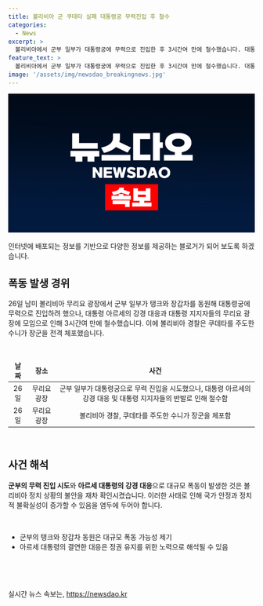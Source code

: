 ```yaml
---
title: 볼리비아 군 쿠데타 실패 대통령궁 무력진입 후 철수
categories:
  - News
excerpt: >
  볼리비아에서 군부 일부가 대통령궁에 무력으로 진입한 후 3시간여 만에 철수했습니다. 대통령은 긴급 연설을 통해 강력히 대응하고, 지지자들의 도움을 받아 군부는 회군했습니다. 이에 쿠데타 주도자가 장군을 체포하는 사태가 벌어졌습니다. MBC뉴스는 24시간 제보를 기다리고 있습니다. (150자)
feature_text: >
  볼리비아에서 군부 일부가 대통령궁에 무력으로 진입한 후 3시간여 만에 철수했습니다. 대통령은 긴급 연설을 통해 강력히 대응하고, 지지자들의 도움을 받아 군부는 회군했습니다. 이에 쿠데타 주도자가 장군을 체포하는 사태가 벌어졌습니다. MBC뉴스는 24시간 제보를 기다리고 있습니다. (150자)
image: '/assets/img/newsdao_breakingnews.jpg'
---
```


<p><img src="/assets/img/newsdao_breakingnews.jpg" alt="implanttips 속보" /></p>

<p>인터넷에 배포되는 정보를 기반으로 다양한 정보를 제공하는 블로거가 되어 보도록 하겠습니다. </p>

<h2 data-ke-size="size26">폭동 발생 경위</h2>

<p data-ke-size="size16">26일 남미 볼리비아 무리요 광장에서 군부 일부가 탱크와 장갑차를 동원해 대통령궁에 무력으로 진입하려 했으나, 대통령 아르세의 강경 대응과 대통령 지지자들의 무리요 광장에 모임으로 인해 3시간여 만에 철수했습니다. 이에 볼리비아 경찰은 쿠데타를 주도한 수니가 장군을 전격 체포했습니다.</p>

<p data-ke-size="size16">&nbsp;</p>

<table>
<thead>
<tr>
<td style="text-align: center; height: 17px;"><b>날짜</b></td>
<td style="text-align: center; height: 17px;"><b>장소</b></td>
<td style="text-align: center; height: 17px;"><b>사건</b></td>
</tr>
</thead>
<tbody>
<tr>
<td style="text-align: center; height: 17px;">26일</td>
<td style="text-align: center; height: 17px;">무리요 광장</td>
<td style="text-align: center; height: 17px;">군부 일부가 대통령궁으로 무력 진입을 시도했으나, 대통령 아르세의 강경 대응 및 대통령 지지자들의 반발로 인해 철수함</td>
</tr>
<tr>
<td style="text-align: center; height: 17px;">26일</td>
<td style="text-align: center; height: 17px;">무리요 광장</td>
<td style="text-align: center; height: 17px;">볼리비아 경찰, 쿠데타를 주도한 수니가 장군을 체포함</td>
</tr>
</tbody>
</table>

<p data-ke-size="size16">&nbsp;</p>

<h2 data-ke-size="size26">사건 해석</h2>

<p data-ke-size="size16"><b>군부의 무력 진입 시도</b>와 <b>아르세 대통령의 강경 대응</b>으로 대규모 폭동이 발생한 것은 볼리비아 정치 상황의 불안을 재차 확인시켰습니다. 이러한 사태로 인해 국가 안정과 정치적 불확실성이 증가할 수 있음을 염두에 두어야 합니다. </p>

<p data-ke-size="size16">&nbsp;</p>

<ul>
<li>군부의 탱크와 장갑차 동원은 대규모 폭동 가능성 제기</li>
<li>아르세 대통령의 결연한 대응은 정권 유지를 위한 노력으로 해석될 수 있음</li>
</ul>

<p data-ke-size="size16">&nbsp;</p>

<p data-ke-size="size16">&nbsp;</p>
실시간 뉴스 속보는, <a href="https://newsdao.kr" rel="dofollow">https://newsdao.kr</a>


